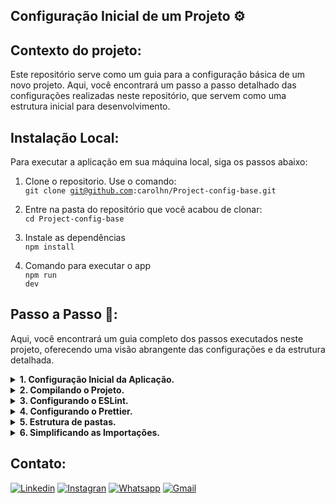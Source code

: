 ## Configuração Inicial de um Projeto ⚙️

## Contexto do projeto:

Este repositório serve como um guia para a configuração básica de um novo projeto. Aqui, você encontrará um passo a passo detalhado das configurações realizadas neste repositório, que servem como uma estrutura inicial para desenvolvimento.

## Instalação Local:

Para executar a aplicação em sua máquina local, siga os passos abaixo:

1. Clone o repositorio. Use o comando:</br>
   <code>git clone git@github.com:carolhn/Project-config-base.git</code></br>

2. Entre na pasta do repositório que você acabou de clonar:</br>
   <code>cd Project-config-base</code>

3. Instale as dependências</br>
   <code>npm install</code>

4. Comando para executar o app</br>
   <code>npm run dev</code>

## Passo a Passo 🚀:

Aqui, você encontrará um guia completo dos passos executados neste projeto, oferecendo uma visão abrangente das configurações e da estrutura detalhada.

<details>
  <summary><strong>1. Configuração Inicial da Aplicação.</strong></summary>
Vamos começar configurando sua aplicação do zero.

#### 1.1 Inicializando o Node Package.json.

Primeiro, inicie sua aplicação criando o arquivo package.json, que ajuda a gerenciar os pacotes do seu projeto.

```sh
npm init -y
```

#### 1.2 Instalação do Typescript.

Como nosso código final será convertido em JavaScript antes de ser publicado online, vamos instalar o TypeScript no ambiente de desenvolvimento.

```sh
npm install typescript ts-node-dev @types/node tsconfig-paths -D
```

#### 1.3 Configurando o TypeScript.

A seguir, configure o TypeScript para o seu projeto. Isso envolve a criação do arquivo tsconfig.json com as configurações necessárias.

```sh
npx tsc --init --rootDir src --outDir build --esModuleInterop --resolveJsonModule --lib es6 --module commonjs --allowJs true --noImplicitAny true
```

#### 1.4 Configurando o .gitignore

Para manter seu controle de versão limpo e evitar a inclusão acidental de arquivos desnecessários ou sensíveis, crie e configure o arquivo .gitignore.

</details>

<details>
  <summary><strong>2. Compilando o Projeto.</strong></summary>
Nesta seção, vamos compilar o projeto e executá-lo.

#### 2.1 Criando a Estrutura do Projeto.

Começaremos criando a estrutura básica do projeto. Execute os seguintes comandos para criar a pasta src e o arquivo server.ts:

```sh
mkdir src
touch src/server.ts
```

#### 2.2 Compilando o Typescript.

Dentro do arquivo src/server.ts, adicione o seguinte código que será compilado:

```sh
console.log('Hello World!')
```

#### 2.3 Executando o Compilador TypeScript.

Agora, vamos executar o comando tsc para compilar o código TypeScript. Ele usará as configurações definidas no arquivo tsconfig.json no diretório atual:

```sh
npx tsc
```

#### 2.4 Executando o Código Compilado.

O código compilado será gerado na pasta build. Para executar a aplicação, use o seguinte comando:

```sh
node build/server.js
```

#### 2.5 Criando um Script de Desenvolvimento.

Para facilitar o desenvolvimento, utilizaremos a biblioteca ts-node-dev. Vamos criar um novo script no arquivo package.json para executar o projeto com o ts-node-dev:

```sh
"scripts": {
  "dev": "ts-node-dev --inspect --transpile-only --ignore-watch node_modules src/server.ts"
```

#### 2.6 Executando o Servidor em Modo de Desenvolvimento.

Finalmente, no terminal, execute o comando a seguir para iniciar o servidor em modo de desenvolvimento:

```sh
npm run dev
```

</details>

<details>
  <summary><strong>3. Configurando o ESLint.</strong></summary>
O ESLint é uma ferramenta de linting JavaScript que permite aplicar um conjunto de padrões de estilo, formatação e codificação ao seu código.

#### 3.1 Instalação e Configuração do ESLint

Comece instalando o ESLint no seu projeto com o seguinte comando:

```sh
npx npm install --save-dev eslint @typescript-eslint/parser @typescript-eslint/eslint-plugin
```

#### 3.2 Criando o arquivo .eslintrc

Na raiz do seu projeto, crie um arquivo chamado .eslintrc com uma configuração inicial do ESLint. Você pode adicionar as seguintes configurações:

```sh
{
  "root": true,
  "parser": "@typescript-eslint/parser",
  "plugins": [
    "@typescript-eslint"
  ],
  "extends": [
    "eslint:recommended",
    "plugin:@typescript-eslint/eslint-recommended",
    "plugin:@typescript-eslint/recommended"
  ]
}
```

#### 3.3 Criando o arquivo .eslintignore

Crie um arquivo chamado .eslintignore e adicione os seguintes comandos para evitar que determinados diretórios e arquivos sejam verificados pelo ESLint:

```sh
node_modules
dist
build
/*.js
```

#### 3.4 Criando um Script de Desenvolvimento.

Adicione scripts no arquivo package.json para executar o lint e corrigir automaticamente os problemas:

```sh
"scripts": {
  "lint": "eslint . --ext .ts",
  "lint-fix": "eslint . --ext .ts --fix"
```

#### 3.5 Executando o Lint.

Agora, você pode executar o lint do seu projeto ou executar uma correção automática dos problemas com os seguintes comandos:

```sh
npm run lint
npm run lint-fix
```

</details>

<details>
  <summary><strong>4. Configurando o Prettier.</strong></summary>
O Prettier é um formatador de código opinativo e, em conjunto com o ESLint, forma uma parceria perfeita para nós, desenvolvedores.

#### 4.1 Instalação e Configuração do Prettier.

Comece instalando o Prettier no seu projeto com o seguinte comando:

```sh
npx npm install prettier -D
```

#### 4.2 Criando o arquivo .prettierrc

Na raiz do seu projeto, crie um arquivo chamado .prettierrc com uma configuração inicial do Prettier. Você pode adicionar as seguintes configurações:

```sh
{
  "semi": true,
  "trailingComma": "all",
  "singleQuote": true,
  "printWidth": 80,
  "arrowParens": "avoid"
}
```

##### ⚠️ATENÇÃO⚠️

É fundamental que a extensão "Prettier - Code Formatter" esteja instalada no VSCode, pois permitirá a formatação automática do código ao salvar o arquivo.

#### 4.3 Configurando o Prettier para trabalhar com ESLint.

Com o ESLint e o Prettier já instalados, instale também esses dois pacotes:

```sh
npm install eslint-config-prettier@6.15.0 eslint-plugin-prettier@3.2.0 --save-dev
```

#### 4.4 Ajustar o arquivo .eslintrc

Ajuste o arquivo .eslintrc da seguinte forma para que o ESLint e o Prettier funcionem em conjunto:

```sh
{
  "root": true,
  "parser": "@typescript-eslint/parser",
  "plugins": [
    "@typescript-eslint",
    "prettier"
  ],
  "extends": [
    "eslint:recommended",
    "plugin:@typescript-eslint/eslint-recommended",
    "plugin:@typescript-eslint/recommended",
    "prettier/@typescript-eslint",
    "plugin:prettier/recommended"
  ],
  "rules": {
    "no-console": "warn",
    "prettier/prettier": "error"
  }
```

</details>

<details>
  <summary><strong>5. Estrutura de pastas.</strong></summary>

#### 5.1 Criando a Estrutura de Pastas.

A estrutura de pastas é uma parte fundamental da organização do projeto. Ela ajuda a manter seu código organizado e facilita a navegação e o desenvolvimento da aplicação. Abaixo está a estrutura de pastas desenvolvida nesse projeto:

```sh
PROJECT-CONFIG-BASE/
|-- src/
|   |-- api/
|   |   |-- controllers/
|   |   |-- routes/
|   |   |-- middleware/
|   |   |-- services/
|   |   |--server.ts
|   |-- database/
|   |   |-- config/
|   |   |-- migrations/
|   |   |-- models/
|   |   |-- seeders/
|   |-- utils/
|-- tests/
|   |-- unit/
|   |-- integration/
|-- node_modules/
|-- package.json
|-- package-lock.json
|-- .gitignore
|-- .eslintignore
|-- .eslintrc
|-- .prettierrc
|-- .editorconfig
|-- tsconfig.json
|-- README.md

```

#### 5.2 Explicação de cada pasta.

- src/: Esta é a pasta raiz do código-fonte.

- api/: Esta pasta contém os principais componentes relacionados à lógica da aplicação.

- database/: Esta pasta contém configurações, migrações, modelos e seeders relacionados ao banco de dados da aplicação.

- utils/: Esta pasta contém utilitários ou funções de uso geral.

- tests/: Aqui, são os testes unitários e de integração para garantir a qualidade do código.

#### Outros arquivos e pastas incluem:

`node_modules/`: Dependências do projeto.</br>
`package.json e package-lock.json`: Informações do projeto e dependências.</br>
`eslintignore, .eslintrc, .prettierrc, .editorconfig`Configurações de lint e formatação.</br>
`tsconfig.json`: Configuração TypeScript.</br>
`.gitignore`: Ignora arquivos não rastreados pelo Git.</br>
`README.md`: Documentação do projeto.

#### 5.3 Ajustar o arquivo package.json.

Aqui, vamos atualizar o script "dev" para utilizar a ferramenta `ts-node-dev` após mover o arquivo server.ts para uma nova localização.

```sh
{
  "scripts": {
    "dev": "ts-node-dev --inspect --transpile-only --ignore-watch node_modules src/api/server.ts",
  }
```

</details>

<details>
  <summary><strong>6. Simplificando as Importações.</strong></summary>

Uma maneira eficaz de otimizar o processo de importação de arquivos em nosso projeto é configurar um recurso que simplifica esse procedimento.

#### 6.1 Ajustando o arquivo .tsconfig

Começamos essa configuração no arquivo `tsconfig.json`, onde definimos o objeto paths. Esse objeto serve como uma espécie de atalho para especificar caminhos de importação no projeto:

```sh
"baseUrl": "./",
"paths": {
  "@api/*": ["src/api/*"],
  "@database/*": ["src/database/*"],
  "@utils/*": ["src/utils/*"]
```

#### 6.2 Configurando o Uso do tsconfig-paths.

No terminal, na pasta do projeto, execute o seguinte comando para instalar a biblioteca tsconfig-paths como dependência de desenvolvimento:

```sh
npm install --save-dev tsconfig-paths
```

Após a instalação do tsconfig-paths, ajuste o script "dev" em seu arquivo package.json para incluir a opção -r tsconfig-paths/register. O script "dev" deve ser configurado da seguinte maneira:

```sh
"dev": "ts-node-dev -r tsconfig-paths/register --inspect --transpile-only --ignore-watch node_modules src/api/server.ts"

```

</details>

## Contato:

[![Linkedin](https://img.shields.io/badge/LinkedIn-0077B5?style=for-the-badge&logo=linkedin&logoColor=white)](https://www.linkedin.com/in/caroline-nunes-devfullstack/)
[![Instagran](https://img.shields.io/badge/Instagram-E4405F?style=for-the-badge&logo=instagram&logoColor=white)](https://www.instagram.com/caarolhn/)
[![Whatsapp](https://img.shields.io/badge/WhatsApp-25D366?style=for-the-badge&logo=whatsapp&logoColor=white)](https://wa.me/48988037114)
[![Gmail](https://img.shields.io/badge/Gmail-D14836?style=for-the-badge&logo=gmail&logoColor=white)](mailto:nunescaroline905@gmail.com)
